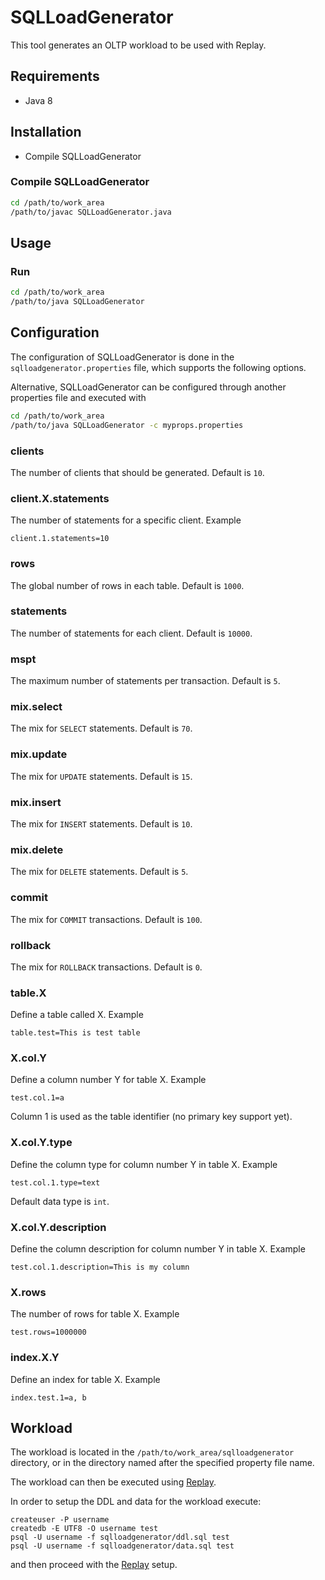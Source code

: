 # SQLLoadGenerator

This tool generates an OLTP workload to be used with Replay.

## Requirements

* Java 8

## Installation

* Compile SQLLoadGenerator

### Compile SQLLoadGenerator

```bash
cd /path/to/work_area
/path/to/javac SQLLoadGenerator.java
```

## Usage

### Run

```bash
cd /path/to/work_area
/path/to/java SQLLoadGenerator
```

## Configuration

The configuration of SQLLoadGenerator is done in the ```sqlloadgenerator.properties``` file, which supports the following
options.

Alternative, SQLLoadGenerator can be configured through another properties file and executed with

```bash
cd /path/to/work_area
/path/to/java SQLLoadGenerator -c myprops.properties
```

### clients

The number of clients that should be generated. Default is ```10```.

### client.X.statements

The number of statements for a specific client. Example

```
client.1.statements=10
```

### rows

The global number of rows in each table. Default is ```1000```.

### statements

The number of statements for each client. Default is ```10000```.

### mspt

The maximum number of statements per transaction. Default is ```5```.

### mix.select

The mix for ```SELECT``` statements.  Default is ```70```.

### mix.update

The mix for ```UPDATE``` statements.  Default is ```15```.

### mix.insert

The mix for ```INSERT``` statements.  Default is ```10```.

### mix.delete

The mix for ```DELETE``` statements.  Default is ```5```.

### commit

The mix for ```COMMIT``` transactions.  Default is ```100```.

### rollback

The mix for ```ROLLBACK``` transactions.  Default is ```0```.

### table.X

Define a table called X. Example

```
table.test=This is test table
```

### X.col.Y

Define a column number Y for table X. Example

```
test.col.1=a
```

Column 1 is used as the table identifier (no primary key support yet).

### X.col.Y.type

Define the column type for column number Y in table X. Example

```
test.col.1.type=text
```

Default data type is ```int```.

### X.col.Y.description

Define the column description for column number Y in table X. Example

```
test.col.1.description=This is my column
```

### X.rows

The number of rows for table X. Example

```
test.rows=1000000
```

### index.X.Y

Define an index for table X. Example

```
index.test.1=a, b
```

## Workload

The workload is located in the ```/path/to/work_area/sqlloadgenerator``` directory, or in the directory
named after the specified property file name.

The workload can then be executed using [Replay](https://github.com/jesperpedersen/postgres-tools/tree/master/Replay).

In order to setup the DDL and data for the workload execute:

```
createuser -P username
createdb -E UTF8 -O username test
psql -U username -f sqlloadgenerator/ddl.sql test
psql -U username -f sqlloadgenerator/data.sql test
```

and then proceed with the [Replay](https://github.com/jesperpedersen/postgres-tools/tree/master/Replay) setup.
